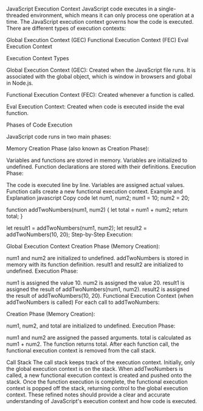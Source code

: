 JavaScript Execution Context
JavaScript code executes in a single-threaded environment, which means it can only process one operation at a time. The JavaScript execution context governs how the code is executed. There are different types of execution contexts:

Global Execution Context (GEC)
Functional Execution Context (FEC)
Eval Execution Context

Execution Context Types

Global Execution Context (GEC): 
Created when the JavaScript file  runs. It is associated with the global object, which is window in browsers and global in Node.js.

Functional Execution Context (FEC): 
Created whenever a function is called.

Eval Execution Context: 
Created when code is executed inside the eval function.

Phases of Code Execution 

JavaScript code runs in two main phases:

Memory Creation Phase (also known as Creation Phase):

Variables and functions are stored in memory.
Variables are initialized to undefined.
Function declarations are stored with their definitions.
Execution Phase:

The code is executed line by line.
Variables are assigned actual values.
Function calls create a new functional execution context.
Example and Explanation
javascript
Copy code
let num1, num2;
num1 = 10;
num2 = 20;

function addTwoNumbers(num1, num2) {
  let total = num1 + num2;
  return total;
}

let result1 = addTwoNumbers(num1, num2);
let result2 = addTwoNumbers(10, 20);
Step-by-Step Execution:

Global Execution Context
Creation Phase (Memory Creation):

num1 and num2 are initialized to undefined.
addTwoNumbers is stored in memory with its function definition.
result1 and result2 are initialized to undefined.
Execution Phase:

num1 is assigned the value 10.
num2 is assigned the value 20.
result1 is assigned the result of addTwoNumbers(num1, num2).
result2 is assigned the result of addTwoNumbers(10, 20).
Functional Execution Context (when addTwoNumbers is called)
For each call to addTwoNumbers:

Creation Phase (Memory Creation):

num1, num2, and total are initialized to undefined.
Execution Phase:

num1 and num2 are assigned the passed arguments.
total is calculated as num1 + num2.
The function returns total.
After each function call, the functional execution context is removed from the call stack.

Call Stack
The call stack keeps track of the execution context.
Initially, only the global execution context is on the stack.
When addTwoNumbers is called, a new functional execution context is created and pushed onto the stack.
Once the function execution is complete, the functional execution context is popped off the stack, returning control to the global execution context.
These refined notes should provide a clear and accurate understanding of JavaScript's execution context and how code is executed.